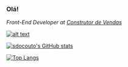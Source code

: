 ### Olá!

<p><em>Front-End Developer at <a href="https://cvcrm.com.br" target="_blank">Construtor de Vendas</a></em></p>

[![alt text](https://img.shields.io/badge/-sauloduarte-blue?style=flat-square&logo=Linkedin&logoColor=white "Linkedin")](https://www.linkedin.com/in/sauloduarte/)
  
[![sdocouto's GitHub stats](https://github-readme-stats.vercel.app/api?username=sdocouto)](https://github.com/sdocouto/github-readme-stats)

[![Top Langs](https://github-readme-stats.vercel.app/api/top-langs/?username=sdocouto)](https://github.com/sdocouto/github-readme-stats)
